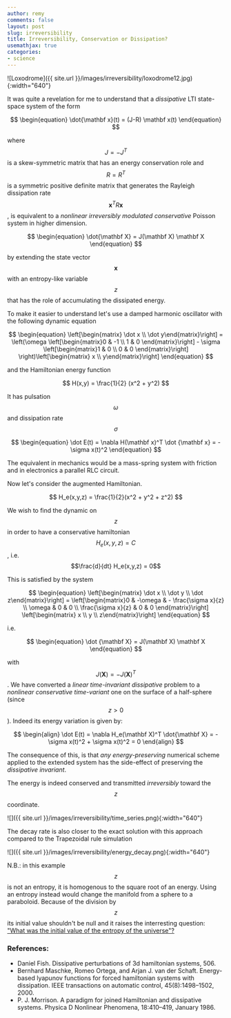 ```yaml
---
author: remy
comments: false
layout: post
slug: irreversibility
title: Irreversibility, Conservation or Dissipation?
usemathjax: true
categories:
- science
---
```


![Loxodrome]({{ site.url }}/images/irreversibility/loxodrome12.jpg){:width="640"}

It was quite a revelation for me to understand that a _dissipative_ LTI state-space system of the form

$$
	\begin{equation}
		\dot{\mathbf x}(t) = (J-R) \mathbf x(t)
	\end{equation}
$$

where $$J = -J^T$$ is a skew-symmetric matrix that has an energy conservation role and $$R = R^T$$ is a symmetric positive definite matrix that generates the Rayleigh dissipation rate $$\mathbf x^T R \mathbf x$$, is equivalent to a _nonlinear irreversibly modulated conservative_ Poisson system in higher dimension. 

$$
	\begin{equation}
		\dot{\mathbf X} = J(\mathbf X) \mathbf X
	\end{equation}
$$

by extending the state vector $$\mathbf x$$ with an entropy-like variable $$z$$ that has the role of accumulating the dissipated energy.

To make it easier to understand let's use a damped harmonic oscillator with the following dynamic equation

$$
	\begin{equation}
	\left[\begin{matrix} \dot x \\ \dot y\end{matrix}\right] = \left(\omega \left[\begin{matrix}0 & -1 \\  1 & 0 \end{matrix}\right] - \sigma \left[\begin{matrix}1 & 0 \\ 0 & 0 \end{matrix}\right] \right)\left[\begin{matrix} x \\ y\end{matrix}\right]
	\end{equation}
$$

and the Hamiltonian energy function 

$$
	H(x,y) = \frac{1}{2} (x^2 + y^2)
$$

It has pulsation $$\omega$$ and dissipation rate $$\sigma$$

$$
	\begin{equation}
		\dot E(t) = \nabla H(\mathbf x)^T \dot {\mathbf x} = -\sigma x(t)^2
	\end{equation}
$$

The equivalent in mechanics would be a mass-spring system with friction and in electronics a parallel RLC circuit.

Now let's consider the augmented Hamiltonian.

$$
	H_e(x,y,z) = \frac{1}{2}(x^2 + y^2 + z^2)
$$ 

We wish to find the dynamic on $$z$$ in order to have a conservative hamiltonian $$H_e(x,y,z) = C$$, i.e. $$\frac{d}{dt} H_e(x,y,z) = 0$$

This is satisfied by the system

$$
	\begin{equation}
		\left[\begin{matrix} \dot x \\ \dot y \\ \dot z\end{matrix}\right] =  \left[\begin{matrix}0 & -\omega & - \frac{\sigma x}{z} \\  \omega & 0 & 0 \\ \frac{\sigma x}{z} & 0 & 0 \end{matrix}\right] \left[\begin{matrix} x \\ y \\ z\end{matrix}\right]
	\end{equation}
$$

i.e.

$$
	\begin{equation}
		\dot {\mathbf X} = J(\mathbf X) \mathbf X
	\end{equation}
$$

with $$J(\mathbf X) =-J(\mathbf X)^T$$. We have converted a _linear time-invariant dissipative_ problem to a _nonlinear conservative time-variant_ one on the surface of a half-sphere (since $$z>0$$). Indeed its energy variation is given by:

$$
	\begin{align}
		\dot E(t) = \nabla H_e(\mathbf X)^T \dot{\mathbf X} = -\sigma x(t)^2 + \sigma x(t)^2 = 0 
	\end{align}
$$

The consequence of this, is that _any energy-preserving_ numerical scheme applied to the extended system has the side-effect of preserving the _dissipative invariant_.

The energy is indeed conserved and transmitted _irreversibly_ toward the $$z$$ coordinate.

![]({{ site.url }}/images/irreversibility/time_series.png){:width="640"}

The decay rate is also closer to the exact solution with this approach compared to the Trapezoidal rule simulation

![]({{ site.url }}/images/irreversibility/energy_decay.png){:width="640"}

N.B.: in this example $$z$$ is not an entropy, it is homogenous to the square root of an energy. Using an entropy instead would change the manifold from a sphere to a paraboloid. Because of the division by $$z$$ its initial value shouldn't be null and it raises the interresting question: ["What was the initial value of the entropy of the universe"?](https://physics.stackexchange.com/questions/154307/what-was-the-entropy-of-the-universe-at-the-time-of-the-big-bang)

### References:

- Daniel Fish. Dissipative perturbations of 3d hamiltonian systems, 506.
- Bernhard Maschke, Romeo Ortega, and Arjan J. van der Schaft. Energy-based lyapunov functions for forced hamiltonian systems with dissipation. IEEE transactions on automatic control, 45(8):1498–1502, 2000.
- P. J. Morrison. A paradigm for joined Hamiltonian and dissipative systems. Physica D Nonlinear Phenomena, 18:410–419, January 1986.


